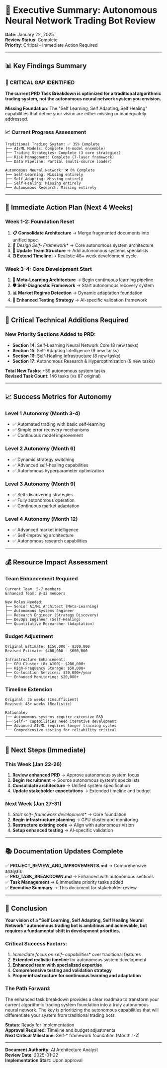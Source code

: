 # 🎯 Executive Summary: Autonomous Neural Network Trading Bot Review

**Date**: January 22, 2025  
**Review Status**: Complete  
**Priority**: Critical - Immediate Action Required

---

## 📊 Key Findings Summary

### 🚨 **CRITICAL GAP IDENTIFIED**
**The current PRD Task Breakdown is optimized for a traditional algorithmic trading system, not the autonomous neural network system you envision.**

**Missing Foundation**: The "Self Learning, Self Adapting, Self Healing" capabilities that define your vision are either missing or inadequately addressed.

### 📈 **Current Progress Assessment**
```
Traditional Trading System: ✅ 35% Complete
├── AI/ML Models: Complete (4-model ensemble)
├── Trading Strategies: Complete (3 core strategies)  
├── Risk Management: Complete (7-layer framework)
└── Data Pipeline: Partial (multi-source loader)

Autonomous Neural Network: ❌ 0% Complete
├── Self-Learning: Missing entirely
├── Self-Adapting: Missing entirely
├── Self-Healing: Missing entirely  
└── Autonomous Research: Missing entirely
```

---

## 🎯 **Immediate Action Plan (Next 4 Weeks)**

### **Week 1-2: Foundation Reset**
1. **📋 Consolidate Architecture** → Merge fragmented documents into unified spec
2. **🧠 Design Self-* Framework** → Core autonomous system architecture  
3. **👥 Update Team Structure** → Add autonomous systems specialists
4. **⏰ Extend Timeline** → Realistic 48+ week development cycle

### **Week 3-4: Core Development Start**
1. **🤖 Meta-Learning Architecture** → Begin continuous learning pipeline
2. **🛡️ Self-Diagnostic Framework** → Start autonomous recovery system
3. **📊 Market Regime Detection** → Dynamic adaptation foundation
4. **🧪 Enhanced Testing Strategy** → AI-specific validation framework

---

## 🔧 **Critical Technical Additions Required**

### **New Priority Sections Added to PRD:**
- **Section 14**: Self-Learning Neural Network Core (8 new tasks)
- **Section 15**: Self-Adapting Intelligence (9 new tasks)  
- **Section 16**: Self-Healing Infrastructure (8 new tasks)
- **Section 17**: Autonomous Research & Hyperoptimization (9 new tasks)

**Total New Tasks**: +59 autonomous system tasks  
**Revised Task Count**: 146 tasks (vs 87 original)

---

## 📈 **Success Metrics for Autonomy**

### **Level 1 Autonomy (Month 3-4)**
- ✅ Automated trading with basic self-learning
- ✅ Simple error recovery mechanisms  
- ✅ Continuous model improvement

### **Level 2 Autonomy (Month 6)**
- ✅ Dynamic strategy switching
- ✅ Advanced self-healing capabilities
- ✅ Autonomous hyperparameter optimization

### **Level 3 Autonomy (Month 9)**
- ✅ Self-discovering strategies
- ✅ Fully autonomous operation
- ✅ Continuous market adaptation

### **Level 4 Autonomy (Month 12)**
- ✅ Advanced market intelligence
- ✅ Self-improving architecture
- ✅ Autonomous research capabilities

---

## 💰 **Resource Impact Assessment**

### **Team Enhancement Required**
```
Current Team: 5-7 members
Enhanced Team: 8-12 members

New Roles Needed:
├── Senior AI/ML Architect (Meta-Learning)
├── Autonomous Systems Engineer
├── Research Engineer (Strategy Discovery)  
├── DevOps Engineer (Self-Healing)
└── Quantitative Researcher (Adaptation)
```

### **Budget Adjustment**
```
Original Estimate: $150,000 - $300,000
Revised Estimate: $400,000 - $600,000

Infrastructure Enhancement:
├── GPU Cluster (8x A100): $200,000+
├── High-Frequency Storage: $50,000+
├── Co-location Services: $30,000+/year
└── Enhanced Monitoring: $20,000+
```

### **Timeline Extension**
```
Original: 36 weeks (Insufficient)
Revised: 48+ weeks (Realistic)

Rationale:
├── Autonomous systems require extensive R&D
├── Self-* capabilities need iterative development
├── Advanced AI/ML requires longer training cycles
└── Comprehensive testing for reliability critical
```

---

## 🚀 **Next Steps (Immediate)**

### **This Week (Jan 22-26)**
1. **Review enhanced PRD** → Approve autonomous system focus
2. **Begin recruitment** → Source autonomous systems specialists  
3. **Consolidate architecture** → Unified system specification
4. **Update stakeholder expectations** → Extended timeline and budget

### **Next Week (Jan 27-31)**
1. **Start self-* framework development** → Core foundation
2. **Begin infrastructure planning** → GPU cluster and monitoring
3. **Restructure existing code** → Align with autonomous vision
4. **Setup enhanced testing** → AI-specific validation

---

## 📚 **Documentation Updates Complete**

✅ **PROJECT_REVIEW_AND_IMPROVEMENTS.md** → Comprehensive analysis  
✅ **PRD_TASK_BREAKDOWN.md** → Enhanced with autonomous sections  
✅ **Task Management** → 8 immediate priority tasks added  
✅ **Executive Summary** → This document for stakeholder review

---

## 🎯 **Conclusion**

**Your vision of a "Self Learning, Self Adapting, Self Healing Neural Network" autonomous trading bot is ambitious and achievable, but requires a fundamental shift in development priorities.**

### **Critical Success Factors:**
1. **Immediate focus on self-* capabilities** over traditional features
2. **Extended realistic timeline** for autonomous system development  
3. **Enhanced team with specialized expertise**
4. **Comprehensive testing and validation strategy**
5. **Proper infrastructure for continuous learning and adaptation**

### **The Path Forward:**
The enhanced task breakdown provides a clear roadmap to transform your current algorithmic trading system foundation into a truly autonomous neural network. The key is prioritizing the autonomous capabilities that will differentiate your system from traditional trading bots.

**Status**: Ready for Implementation  
**Approval Required**: Timeline and budget adjustments  
**Next Critical Milestone**: Self-* framework foundation (Month 1-2)

---

**Document Authority**: AI Architecture Analyst  
**Review Date**: 2025-01-22  
**Implementation Start**: Upon approval